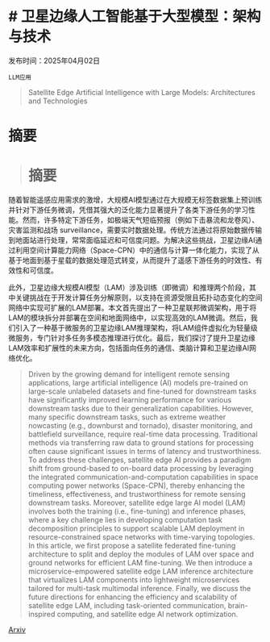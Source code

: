 # # 卫星边缘人工智能基于大型模型：架构与技术

发布时间：2025年04月02日

`LLM应用`

> Satellite Edge Artificial Intelligence with Large Models: Architectures and Technologies

# 摘要

> # 摘要
随着智能遥感应用需求的激增，大规模AI模型通过在大规模无标签数据集上预训练并针对下游任务微调，凭借其强大的泛化能力显著提升了各类下游任务的学习性能。然而，许多特定下游任务，如极端天气短临预报（例如下击暴流和龙卷风）、灾害监测和战场 surveillance，需要实时数据处理。传统方法通过将原始数据传输到地面站进行处理，常常面临延迟和可信度问题。为解决这些挑战，卫星边缘AI通过利用空间计算能力网络（Space-CPN）中的通信与计算一体化能力，实现了从基于地面到基于星载的数据处理范式转变，从而提升了遥感下游任务的时效性、有效性和可信度。

此外，卫星边缘大规模AI模型（LAM）涉及训练（即微调）和推理两个阶段，其中关键挑战在于开发计算任务分解原则，以支持在资源受限且拓扑动态变化的空间网络中实现可扩展的LAM部署。本文首先提出了一种卫星联邦微调架构，用于将LAM的模块拆分并部署在空间和地面网络中，以实现高效的LAM微调。然后，我们引入了一种基于微服务的卫星边缘LAM推理架构，将LAM组件虚拟化为轻量级微服务，专门针对多任务多模态推理进行优化。最后，我们探讨了提升卫星边缘LAM效率和扩展性的未来方向，包括面向任务的通信、类脑计算和卫星边缘AI网络优化。

> Driven by the growing demand for intelligent remote sensing applications, large artificial intelligence (AI) models pre-trained on large-scale unlabeled datasets and fine-tuned for downstream tasks have significantly improved learning performance for various downstream tasks due to their generalization capabilities. However, many specific downstream tasks, such as extreme weather nowcasting (e.g., downburst and tornado), disaster monitoring, and battlefield surveillance, require real-time data processing. Traditional methods via transferring raw data to ground stations for processing often cause significant issues in terms of latency and trustworthiness. To address these challenges, satellite edge AI provides a paradigm shift from ground-based to on-board data processing by leveraging the integrated communication-and-computation capabilities in space computing power networks (Space-CPN), thereby enhancing the timeliness, effectiveness, and trustworthiness for remote sensing downstream tasks. Moreover, satellite edge large AI model (LAM) involves both the training (i.e., fine-tuning) and inference phases, where a key challenge lies in developing computation task decomposition principles to support scalable LAM deployment in resource-constrained space networks with time-varying topologies. In this article, we first propose a satellite federated fine-tuning architecture to split and deploy the modules of LAM over space and ground networks for efficient LAM fine-tuning. We then introduce a microservice-empowered satellite edge LAM inference architecture that virtualizes LAM components into lightweight microservices tailored for multi-task multimodal inference. Finally, we discuss the future directions for enhancing the efficiency and scalability of satellite edge LAM, including task-oriented communication, brain-inspired computing, and satellite edge AI network optimization.

[Arxiv](https://arxiv.org/abs/2504.01676)
